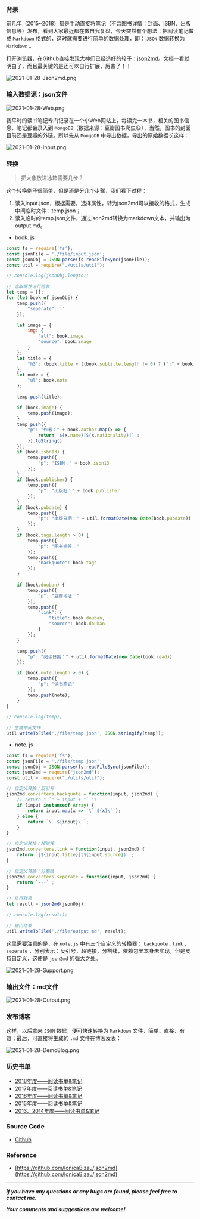 ### 背景

前几年（2015~2018）都是手动直接将笔记（不含图书详情：封面、ISBN、出版信息等）发布，看到大家最近都在做自我复盘，今天突然有个想法：把阅读笔记做成 `Markdown` 格式的，这时就需要进行简单的数据处理，即： `JSON` 数据转换为 `Markdown` 。

打开浏览器，在Github直接发现大神们已经造好的轮子：[json2md](https://github.com/IonicaBizau/json2md)。文档一看就明白了，而且最关键的是还可以自行扩展，厉害了！！

![2021-01-28-Json2md.png](https://github.com/heartsuit/heartsuit.github.io/raw/master/pictures/2021-01-28-Json2md.png)

### 输入数据源：json文件

![2021-01-28-Web.png](https://github.com/heartsuit/heartsuit.github.io/raw/master/pictures/2021-01-28-Web.png)

我平时的读书笔记专门记录在一个小Web网站上，每读完一本书，相关的图书信息、笔记都会录入到 `MongoDB`（数据来源：豆瓣图书爬虫😃），当然，图书的封面目前还是豆瓣的外链。所以先从 `MongoDB` 中导出数据，导出的原始数据长这样：

![2021-01-28-Input.png](https://github.com/heartsuit/heartsuit.github.io/raw/master/pictures/2021-01-28-Input.png)

### 转换

> 把大象放进冰箱需要几步？

这个转换例子很简单，但是还是分几个步骤，我们看下过程：

1. 读入input.json，根据需要，选择属性，转为json2md可以接收的格式，生成中间临时文件：temp.json；
2. 读入临时的temp.json文件，通过json2md转换为markdown文本，并输出为output.md。

* book. js

``` js
const fs = require('fs');
const jsonFile = './file/input.json';
const jsonObj = JSON.parse(fs.readFileSync(jsonFile));
const util = require("./utils/util");

// console.log(jsonObj.length);

// 选取属性进行组装
let temp = [];
for (let book of jsonObj) {
    temp.push({
        "seperate": ''
    });

    let image = {
        img: {
            "alt": book.image,
            "source": book.image
        }
    };
    let title = {
        "h3": (book.title + ((book.subtitle.length != 0) ? (":" + book.subtitle) : book.subtitle))
    };
    let note = {
        "ul": book.note
    };

    temp.push(title);

    if (book.image) {
        temp.push(image);
    }
    temp.push({
        "p": "作者：" + book.author.map(x => {
            return `${x.name}[${x.nationality}]` ;
        }).toString()
    });
    if (book.isbn13) {
        temp.push({
            "p": "ISBN：" + book.isbn13
        });
    }
    if (book.publisher) {
        temp.push({
            "p": "出版社：" + book.publisher
        });
    }
    if (book.pubdate) {
        temp.push({
            "p": "出版日期：" + util.formatDate(new Date(book.pubdate))
        });
    }
    if (book.tags.length > 0) {
        temp.push({
            "p": "图书标签："
        });
        temp.push({
            "backquote": book.tags
        });
    }

    if (book.douban) {
        temp.push({
            "p": "豆瓣地址："
        });
        temp.push({
            "link": {
                "title": book.douban,
                "source": book.douban
            }
        });
    }

    temp.push({
        "p": "阅读日期：" + util.formatDate(new Date(book.read))
    });

    if (book.note.length > 0) {
        temp.push({
            "p": "读书笔记"
        });
        temp.push(note);
    }
}

// console.log(temp);

// 生成中间文件
util.writeToFile('./file/temp.json', JSON.stringify(temp));
```

* note. js

``` js
const fs = require('fs');
const jsonFile = './file/temp.json';
const jsonObj = JSON.parse(fs.readFileSync(jsonFile));
const json2md = require("json2md");
const util = require("./utils/util");

// 自定义转换：反引号
json2md.converters.backquote = function(input, json2md) {
    // return " `" + input + "` ";
    if (input instanceof Array) {
        return input.map(x => `\` ${x}\``);
    } else {
        return `\` ${input}\``;
    }
}

// 自定义转换：超链接
json2md.converters.link = function(input, json2md) {
    return `[${input.title}](${input.source})` ;
}

// 自定义转换：分割线
json2md.converters.seperate = function(input, json2md) {
    return `---` ;
}

// 执行转换
let result = json2md(jsonObj);

// console.log(result);

// 输出结果
util.writeToFile('./file/output.md', result);
```

这里需要注意的是，在 `note.js` 中有三个自定义的转换器： `backquote` , `link` , `seperate` ，分别表示：反引号，超链接，分割线，依赖包里本身未实现，但是支持自定义，这便是 `json2md` 的强大之处。

![2021-01-28-Support.png](https://github.com/heartsuit/heartsuit.github.io/raw/master/pictures/2021-01-28-Support.png)

### 输出文件：md文件

![2021-01-28-Output.png](https://github.com/heartsuit/heartsuit.github.io/raw/master/pictures/2021-01-28-Output.png)


### 发布博客

这样，以后拿来 `JSON` 数据，便可快速转换为 `Markdown` 文件，简单、直接、有效；最后，可直接将生成的 `.md` 文件在博客发表：

![2021-01-28-DemoBlog.png](https://github.com/heartsuit/heartsuit.github.io/raw/master/pictures/2021-01-28-DemoBlog.png)

### 历史书单

- [2018年度——阅读书单&笔记](https://heartsuit.github.io/2018/12/31/Reading-Notes-2018.html)
- [2017年度——阅读书单&笔记](https://heartsuit.github.io/2017/12/31/Reading-Notes-2017.html)
- [2016年度——阅读书单&笔记](https://heartsuit.github.io/2017/05/31/Reading-Notes-2016.html)
- [2015年度——阅读书单&笔记](https://heartsuit.github.io/2017/05/31/Reading-Notes-2015.html)
- [2013、2014年度——阅读书单&笔记](https://heartsuit.github.io/2017/05/31/Reading-Notes-2014.html)

### Source Code

* [Github](https://github.com/heartsuit/json2markdown-demo)

### Reference

* [https://github.com/IonicaBizau/json2md](https://github.com/IonicaBizau/json2md)

---

***If you have any questions or any bugs are found, please feel free to contact me.***

***Your comments and suggestions are welcome!***